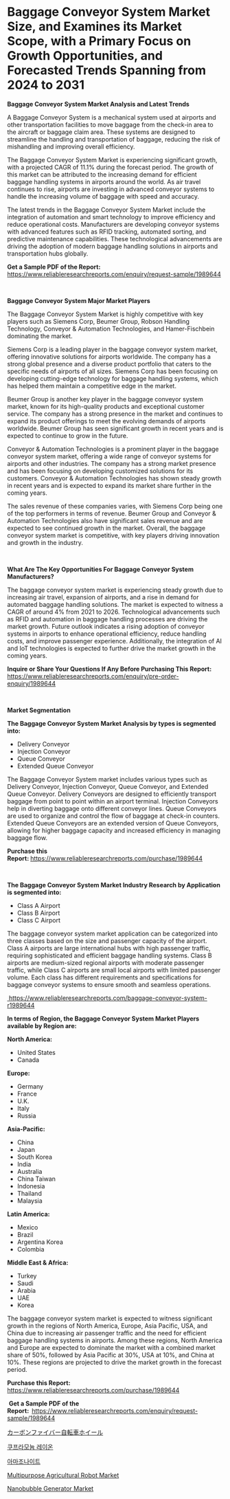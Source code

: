 <p><h1>Baggage Conveyor System Market Size, and Examines its Market Scope, with a Primary Focus on Growth Opportunities, and Forecasted Trends Spanning from 2024 to 2031</h1></p><p><strong>Baggage Conveyor System Market Analysis and Latest Trends</strong></p>
<p><p>A Baggage Conveyor System is a mechanical system used at airports and other transportation facilities to move baggage from the check-in area to the aircraft or baggage claim area. These systems are designed to streamline the handling and transportation of baggage, reducing the risk of mishandling and improving overall efficiency.</p><p>The Baggage Conveyor System Market is experiencing significant growth, with a projected CAGR of 11.1% during the forecast period. The growth of this market can be attributed to the increasing demand for efficient baggage handling systems in airports around the world. As air travel continues to rise, airports are investing in advanced conveyor systems to handle the increasing volume of baggage with speed and accuracy.</p><p>The latest trends in the Baggage Conveyor System Market include the integration of automation and smart technology to improve efficiency and reduce operational costs. Manufacturers are developing conveyor systems with advanced features such as RFID tracking, automated sorting, and predictive maintenance capabilities. These technological advancements are driving the adoption of modern baggage handling solutions in airports and transportation hubs globally.</p></p>
<p><strong>Get a Sample PDF of the Report:&nbsp;</strong> <a href="https://www.reliableresearchreports.com/enquiry/request-sample/1989644">https://www.reliableresearchreports.com/enquiry/request-sample/1989644</a></p>
<p>&nbsp;</p>
<p><strong>Baggage Conveyor System Major Market Players</strong></p>
<p><p>The Baggage Conveyor System Market is highly competitive with key players such as Siemens Corp, Beumer Group, Robson Handling Technology, Conveyor & Automation Technologies, and Hamer-Fischbein dominating the market. </p><p>Siemens Corp is a leading player in the baggage conveyor system market, offering innovative solutions for airports worldwide. The company has a strong global presence and a diverse product portfolio that caters to the specific needs of airports of all sizes. Siemens Corp has been focusing on developing cutting-edge technology for baggage handling systems, which has helped them maintain a competitive edge in the market.</p><p>Beumer Group is another key player in the baggage conveyor system market, known for its high-quality products and exceptional customer service. The company has a strong presence in the market and continues to expand its product offerings to meet the evolving demands of airports worldwide. Beumer Group has seen significant growth in recent years and is expected to continue to grow in the future.</p><p>Conveyor & Automation Technologies is a prominent player in the baggage conveyor system market, offering a wide range of conveyor systems for airports and other industries. The company has a strong market presence and has been focusing on developing customized solutions for its customers. Conveyor & Automation Technologies has shown steady growth in recent years and is expected to expand its market share further in the coming years.</p><p>The sales revenue of these companies varies, with Siemens Corp being one of the top performers in terms of revenue. Beumer Group and Conveyor & Automation Technologies also have significant sales revenue and are expected to see continued growth in the market. Overall, the baggage conveyor system market is competitive, with key players driving innovation and growth in the industry.</p></p>
<p>&nbsp;</p>
<p><strong>What Are The Key Opportunities For Baggage Conveyor System Manufacturers?</strong></p>
<p><p>The baggage conveyor system market is experiencing steady growth due to increasing air travel, expansion of airports, and a rise in demand for automated baggage handling solutions. The market is expected to witness a CAGR of around 4% from 2021 to 2026. Technological advancements such as RFID and automation in baggage handling processes are driving the market growth. Future outlook indicates a rising adoption of conveyor systems in airports to enhance operational efficiency, reduce handling costs, and improve passenger experience. Additionally, the integration of AI and IoT technologies is expected to further drive the market growth in the coming years.</p></p>
<p><strong>Inquire or Share Your Questions If Any Before Purchasing This Report:</strong> <a href="https://www.reliableresearchreports.com/enquiry/pre-order-enquiry/1989644">https://www.reliableresearchreports.com/enquiry/pre-order-enquiry/1989644</a></p>
<p>&nbsp;</p>
<p><strong>Market Segmentation</strong></p>
<p><strong>The Baggage Conveyor System Market Analysis by types is segmented into:</strong></p>
<p><ul><li>Delivery Conveyor</li><li>Injection Conveyor</li><li>Queue Conveyor</li><li>Extended Queue Conveyor</li></ul></p>
<p><p>The Baggage Conveyor System market includes various types such as Delivery Conveyor, Injection Conveyor, Queue Conveyor, and Extended Queue Conveyor. Delivery Conveyors are designed to efficiently transport baggage from point to point within an airport terminal. Injection Conveyors help in diverting baggage onto different conveyor lines. Queue Conveyors are used to organize and control the flow of baggage at check-in counters. Extended Queue Conveyors are an extended version of Queue Conveyors, allowing for higher baggage capacity and increased efficiency in managing baggage flow.</p></p>
<p><strong>Purchase this Report:&nbsp;</strong><a href="https://www.reliableresearchreports.com/purchase/1989644">https://www.reliableresearchreports.com/purchase/1989644</a></p>
<p>&nbsp;</p>
<p><strong>The Baggage Conveyor System Market Industry Research by Application is segmented into:</strong></p>
<p><ul><li>Class A Airport</li><li>Class B Airport</li><li>Class C Airport</li></ul></p>
<p><p>The baggage conveyor system market application can be categorized into three classes based on the size and passenger capacity of the airport. Class A airports are large international hubs with high passenger traffic, requiring sophisticated and efficient baggage handling systems. Class B airports are medium-sized regional airports with moderate passenger traffic, while Class C airports are small local airports with limited passenger volume. Each class has different requirements and specifications for baggage conveyor systems to ensure smooth and seamless operations.</p></p>
<p><a href="https://www.reliableresearchreports.com/baggage-conveyor-system-r1989644">&nbsp;https://www.reliableresearchreports.com/baggage-conveyor-system-r1989644</a></p>
<p><strong>In terms of Region, the Baggage Conveyor System Market Players available by Region are:</strong></p>
<p>
    <p> <strong> North America: </strong>
        <ul>
            <li>United States</li>
            <li>Canada</li>
        </ul>
        </p> 
    <p> <strong> Europe: </strong>
        <ul>
            <li>Germany</li>
            <li>France</li>
            <li>U.K.</li>
            <li>Italy</li>
            <li>Russia</li>
        </ul>
        </p> 
    <p> <strong> Asia-Pacific: </strong>
        <ul>
            <li>China</li>
            <li>Japan</li>
            <li>South Korea</li>
            <li>India</li>
            <li>Australia</li>
            <li>China Taiwan</li>
            <li>Indonesia</li>
            <li>Thailand</li>
            <li>Malaysia</li>
        </ul>
        </p> 
    <p> <strong> Latin America: </strong>
        <ul>
            <li>Mexico</li>
            <li>Brazil</li>
            <li>Argentina Korea</li>
            <li>Colombia</li>
        </ul>
        </p> 
    <p> <strong> Middle East & Africa: </strong>
        <ul>
            <li>Turkey</li>
            <li>Saudi</li>
            <li>Arabia</li>
            <li>UAE</li>
            <li>Korea</li>
        </ul>
    </p>
    </p>
<p><p>The baggage conveyor system market is expected to witness significant growth in the regions of North America, Europe, Asia Pacific, USA, and China due to increasing air passenger traffic and the need for efficient baggage handling systems in airports. Among these regions, North America and Europe are expected to dominate the market with a combined market share of 50%, followed by Asia Pacific at 30%, USA at 10%, and China at 10%. These regions are projected to drive the market growth in the forecast period.</p></p>
<p><strong>Purchase this Report: </strong><a href="https://www.reliableresearchreports.com/purchase/1989644">https://www.reliableresearchreports.com/purchase/1989644</a></p>
<p>&nbsp;<strong>Get a Sample PDF of the Report:&nbsp;&nbsp;</strong><a href="https://www.reliableresearchreports.com/enquiry/request-sample/1989644">https://www.reliableresearchreports.com/enquiry/request-sample/1989644</a></p>
<p><strong></strong></p>
<p><p><a href="https://github.com/avwofrml53535/Market-Research-Report-List-1/blob/main/726069933831.md">カーボンファイバー自転車ホイール</a></p><p><a href="https://github.com/TrevorKruvalis5678/Market-Research-Report-List-1/blob/main/669643531102.md">쿠프라모늄 레이온</a></p><p><a href="https://github.com/lzuwsfreyoq70/Market-Research-Report-List-1/blob/main/561562431101.md">아마조나이트</a></p><p><a href="https://github.com/YashRP12/Market-Research-Report-List-4/blob/main/multipurpose-agricultural-robot-market.md">Multipurpose Agricultural Robot Market</a></p><p><a href="https://github.com/khayangel/Market-Research-Report-List-3/blob/main/nanobubble-generator-market.md">Nanobubble Generator Market</a></p></p>